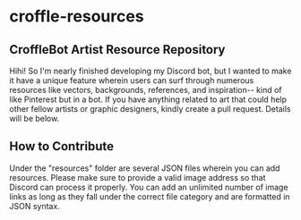# croffle-resources

## CroffleBot Artist Resource Repository
Hihi! So I'm nearly finished developing my Discord bot, but I wanted to make it have a unique feature wherein users can surf through numerous resources like vectors, backgrounds, references, and inspiration-- kind of like Pinterest but in a bot. If you have anything related to art that could help other fellow artists or graphic designers, kindly create a pull request. Details will be below.

## How to Contribute
Under the "resources" folder are several JSON files wherein you can add resources. Please make sure to provide a valid image address so that Discord can process it properly. You can add an unlimited number of image links as long as they fall under the correct file category and are formatted in JSON syntax. 
